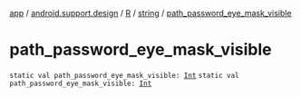 [app](../../../index.md) / [android.support.design](../../index.md) / [R](../index.md) / [string](index.md) / [path_password_eye_mask_visible](./path_password_eye_mask_visible.md)

# path_password_eye_mask_visible

`static val path_password_eye_mask_visible: `[`Int`](https://kotlinlang.org/api/latest/jvm/stdlib/kotlin/-int/index.html)
`static val path_password_eye_mask_visible: `[`Int`](https://kotlinlang.org/api/latest/jvm/stdlib/kotlin/-int/index.html)
